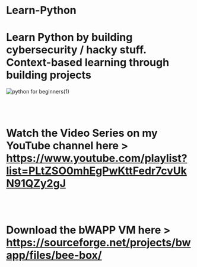 # Learn-Python
Learn Python by building cybersecurity / hacky stuff. Context-based learning through building projects
====
![python for beginners(1)](https://github.com/user-attachments/assets/f69cf56d-adf2-4fd4-ba89-84e230c07ea5)

<br>
<br>

Watch the Video Series on my YouTube channel here > https://www.youtube.com/playlist?list=PLtZSO0mhEgPwKttFedr7cvUkN91QZy2gJ
====

<br>
<br>

Download the bWAPP VM here > https://sourceforge.net/projects/bwapp/files/bee-box/
====
